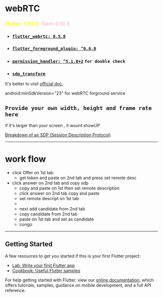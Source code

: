 # webRTC

###  <font color="yellow"> Flutter: 1.22.6</font> &nbsp; <font color="pink"> Dart: 2.10.5</font> 
* ### [``flutter_webrtc: 0.5.8``](https://pub.dev/packages/flutter_webrtc)
* ###  [`flutter_foreground_plugin: ^0.6.0`](https://pub.dev/packages/flutter_foreground_plugin)
* ### [`permission_handler: ^5.1.0+2`](https://pub.dev/packages/permission_handler) ``for double check``

* ### [`sdp_transform`](https://pub.dev/packages/sdp_transform)   
  

It's better to visit [official doc.](https://pub.dev/packages/flutter_webrtc)  

android:minSdkVersion="23" for webRTC forground service

## `Provide your own width, height and frame rate here`  
if it's larger than your screen , it wount showUP
    

[Breakdown of an SDP (Session Description Protocol)](https://webrtchacks.com/sdp-anatomy/)


---- 
# work flow 
* click Offer on 1st tab
  * get token and paste on 2nd tab and press set remote desc
* click answer on 2nd tab and copy sdp
  * copy and paste on 1st then set remote description
  * click answer on 2nd tab copy and paste 
  * set remote descript on 1st tab 
  * 
  * next add candidate from 2nd tab
  * copy candidate from 2nd tab
  * paste on 1st tab and set as candidate 
  * congo 

--------



## Getting Started

A few resources to get you started if this is your first Flutter project:

- [Lab: Write your first Flutter app](https://flutter.dev/docs/get-started/codelab)
- [Cookbook: Useful Flutter samples](https://flutter.dev/docs/cookbook)

For help getting started with Flutter, view our
[online documentation](https://flutter.dev/docs), which offers tutorials,
samples, guidance on mobile development, and a full API reference.

